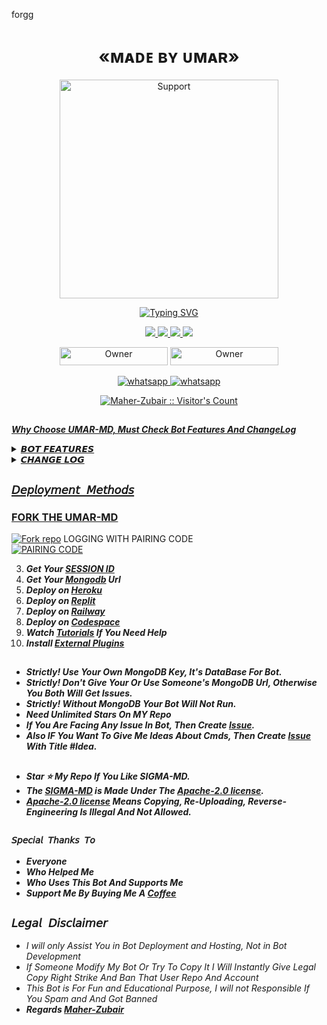 forgg
<h1 align="center"> «ᴍᴀᴅᴇ ʙʏ ᴜᴍᴀʀ» </h1>
</p>
<p align="center">
  <a href="https://www.youtube.com/@InnoxentTech?sub_confirmation=1">
    <img alt=Support height="350" src="https://telegra.ph/file/e6aa9bee564089601884a.jpg"> 
    </p>
    <p align="center">
<a href="https://git.io/typing-svg"><img src="https://readme-typing-svg.demolab.com?font=EB+Garamond&weight=800&size=28&duration=4000&pause=1000&random=false&width=435&lines=WELCOME+TO+THE+UMAR-MD;MULTI-DEVICE+WHATSAPP+BOT;DEVELOPED+BY+UMAR;RELEASED+DATE+1%2F10%2F2023." alt="Typing SVG" /></a>
  </p>

<p align="center">
  <a href="https://github.com/Umar4t7">
    <img src="https://img.shields.io/github/followers/Umar4t7?style=flat-square&logo=github&color=black">

   <a href="https://github.com/Umar4t7/UMAR-MD/fork">
    <img src="https://img.shields.io/github/forks/Umar4t7/UMAR-MD?style=flat-square&logo=github&color=black">
    
    
  <a href="https://github.com/Umar4t7/UMAR-MD/stargazers"> 
     <img src="https://img.shields.io/github/stars/Umar4t7/UMAR-MD?style=flat-square&logo=github&color=black">

  <a href="https://github.com/Umar4t7/UMAR-MD/watchers"> 
     <img src="https://img.shields.io/github/watchers/Umar4t7/UMAR-MD?style=flat-square&logo=github&color=black">

  </a>

</p>


<p align="center">
<a href="https://github.com/Umar4t7"><img title="Owner" src="https://img.shields.io/badge/OWNER-Umar4t7-black?style=flat-square&logo=github&label=owner" width="173px" height="29"></a>
  <a href="https://github.com/Maher-Zubair/SIGMA-MD/blob/main/LICENSE"><img title="Owner" src="https://img.shields.io/github/license/Maher-Zubair/SIGMA-MD?style=flat-square&color=black&link=https%3A%2F%2Fgithub.com%2FMaher-Zubair%2FSIGMA-MD%2Fblob%2Fmain%2FLICENS" width="173px" height="29"></a>



<p align="center"> 
    <a aria-label="Subscribe Me" href="https://www.youtube.com/@InnoxentTech?sub_confirmation=1" target="_blank">
   <img alt="whatsapp" src="https://img.shields.io/badge/Subscribe My Yt-red?style=for-the-badge&logo=youtube&logoColor=white" />
    <a aria-label="Join our chats" href="https://whatsapp.com/channel/0029VaGvk6XId7nHNGfiRs0m" target="_blank">
   <img alt="whatsapp" src="https://img.shields.io/badge/Join Channel-25D366?style=for-the-badge&logo=whatsapp&logoColor=white" />
   
<p align="center"><img src="https://profile-counter.glitch.me/{Maher-Zubair}/count.svg" alt="Maher-Zubair :: Visitor's Count" /></p>

##
***Why Choose UMAR-MD, Must Check Bot Features And ChangeLog***
 <details close>
<summary>𝘽𝙊𝙏 𝙁𝙀𝘼𝙏𝙐𝙍𝙀𝙎</summary>
   
1. ***Memes Maker.***
2. ***Ban Protection.***
3. ***450+ Commands.***
4. ***Huge Logo Maker Menu.***
5. ***Multi-Device Supported.***
6.  ***Multi-Themes Supported.***
7.  ***Artificial Intelligence Menu.***
8.  ***Massive Anime Commands.***
9.  ***Social Downloader Commands.***
10.  ***Group Management Commands.***
   </details>
   

 <details close>
<summary>𝘾𝙃𝘼𝙉𝙂𝙀 𝙇𝙊𝙂</summary>

- ***UMAR-MD v1.0.0 Releases, 16 Feb,2024***
- *Added `Pair Code` For Session ID*
- *Added New `Session ID` For Bot*
- *Added New `Qr`*
- *Added Massive Anime*
- *Added 11 AI*
- *Added 18 GFX*
- *Added Twitter Templates On Celebreties*
- *Added `Afk` Cmd*
- *Added `Teddy` Cmd*
- *Fixed `Insta` Cmd*
- *Fixed `Tiktok` Cmd*
- *Fixed `Facebook` Cmd*
- *Changed `Apk` Cmd Style*
- *Changed `Hack` Cmd Style*
- *Changed `Uptime` Cmd Style*
- *Added Some New `Logos` Cmds*
- *Added `Steal` Cmd For Sticker*
- *Added `Islamic` Cmd Wallpaper*
- *Added `Nasa` Cmd To Get Nasa News*
- *Added `Tech` Cmd To Get Tech News*
- *Fixed `Bgm` Cmd Added on/off Case*
- *Fixed `Welcome` Cmd Added Off Case*
- *Fixed `Goodbye` Cmd Added Off Case*
- *Added `Mode` Cmd To Change Bot Mode*
- *Renamed `plugins` Cmd To `Allplugins`*
- *Added `Theme` Cmd To Change Bot Theme*
- *Added `Ip` Cmd For Ip Address Stalking*
- *Added `pp` Cmd To Change/Remove Your Dp*
- *Added `Sticky` Cmd To Download Stickers*
- *Fixed `Antibot` Cmd Added Delete Option*
- *Fixed `Antilink` Cmd Added Delete Option*
- *Fixed `Cpu` Cmd To Get Your Server Info*
- *Added `Poetry` Cmd For Urdu/Hindi Poetry*
- *Added `Gc` Cmd To Get Group Full Details*
- *Added `Github` Cmd To Stalk Github Users*
- *Added `Setprefix` Cmd To Change Bot Prefix*
- *Added `Category` Cmd To Get All Categories*
- *Moved `Media` Category To External PLugins*
- *Added `Antiwords` Cmd To Prevent Bad Words*
- *Added `#` Cmd To Download Someone's Status*
- *Added `Calc` Cmd For Simple MAth Operations*
- *Added `Lyrics` Cmd To Get Lyrics Of Any Song*
- *Added `typing` Cmd To Turn On/Off Auto-Typing*
- *Fixed `Help` Cmd To Get Details About Any Cmd*
- *Added `Spotify` Cmd To Download Spotify Songs*
- *Added `Online` Cmd To Turn On/Off Always-Online*
- *Added `Tempmail` Cmd To Generate Mails/Get Info*
- *Added `Plugin` Cmd To Get All External Plugins*
- *Added `Npm1` Cmd To Get Info About Npm Packages*
- *Added `Reaction` Cmd To Turn On/Off Auto-Reaction*
- *Added `Read` Cmd To Turn On/Off Auto-Read Messages*
- *Added `Stssaver` Cmd To Auto-Download Your Statuses*
- *Added `Stsview` Cmd To Turn On/Off Auto-Status View*
- *Added `Recording` Cmd To Turn On/Off Auto-Recording*
- *Added `Insult` Cmd To Insult Someone By Mention/Reply*
- *Added `Wamod` Cmd To Download Official Moded Whatsapps*
- *Added `Levelup` Cmd To Turn On/Off Auto Levelup-Message*
- *Added `Flirt` Cmd To Flirt With Someone By Mention/Reply*
- *Added `Lines` Cmd To Throw Lines At Someone By Mention/Reply*

</details>





## `𝘋𝘦𝘱𝘭𝘰𝘺𝘮𝘦𝘯𝘵 𝘔𝘦𝘵𝘩𝘰𝘥𝘴`
### FORK THE UMAR-MD
  </p>
<a href='https://github.com/Umar4t7/UMAR-MD/fork' target="_blank"><img alt='Fork repo' src='https://img.shields.io/badge/Fork The UMAR MD-black?style=for-the-badge&logo=git&logoColor=white'/></a>
LOGGING WITH PAIRING CODE 
<br>
<a href='https://sessions.maher-zubair.tech/pair' target="_blank"><img alt='PAIRING CODE' src='https://img.shields.io/badge/Pairing_code-100000?style=for-the-badge&logo=scan&logoColor=white&labelColor=black&color=black'/></a>
                                                           
3. ***Get Your [SESSION ID](https://sessions.maher-zubair.tech)***
4. ***Get Your [Mongodb](https://www.mongodb.com/cloud/atlas/register) Url***
5. ***Deploy on [Heroku](https://maher-zubair.tech/Bot/deploy/heroku)***
6. ***Deploy on [Replit](https://maher-zubair.tech/Bot/deploy/replit)***
7. ***Deploy on [Railway](https://maher-zubair.tech/Bot/deploy/railway)***
8. ***Deploy on [Codespace](https://maher-zubair.tech/Bot/deploy/codespace)***
9. ***Watch [Tutorials](https://maher-zubair.tech/Bot/Tutorials) If You Need Help***
10. ***Install [External Plugins](https://github.com/Maher-Zubair/SIGMA-MD_Plugins)***
##

- ***Strictly! Use Your Own MongoDB Key, It's DataBase For Bot.***
- ***Strictly! Don't Give Your Or Use Someone's MongoDB Url, Otherwise You Both Will Get Issues.***
- ***Strictly! Without MongoDB Your Bot Will Not Run.***
- ***Need Unlimited Stars On MY Repo***
- ***If You Are Facing Any Issue In Bot, Then Create [Issue](https://github.com/Maher-Zubair/SIGMA-MD/issues/new).***
- ***Also IF You Want To Give Me Ideas About Cmds, Then Create [Issue](https://github.com/Maher-Zubair/SIGMA-MD/issues/new) With Title #Idea.***
##


- ***Star ⭐ My Repo If You Like SIGMA-MD.***
- ***The [SIGMA-MD](https://github.com/Maher-Zubair/SIGMA-MD) is Made Under The [Apache-2.0 license](https://github.com/Maher-Zubair/SIGMA-MD/blob/main/LICENSE).***
- ***[Apache-2.0 license](https://github.com/Maher-Zubair/SIGMA-MD/blob/main/LICENSE) Means Copying, Re-Uploading, Reverse-Engineering Is Illegal And Not Allowed.***
##

### `𝘚𝘱𝘦𝘤𝘪𝘢𝘭 𝘛𝘩𝘢𝘯𝘬𝘴 𝘛𝘰`
- ***Everyone***
- ***Who Helped Me***
- ***Who Uses This Bot And Supports Me***
- ***Support Me By Buying Me A [Coffee](https://buymeacoffee.com/Maher_Zubair)***

## ```𝘓𝘦𝘨𝘢𝘭 𝘋𝘪𝘴𝘤𝘭𝘢𝘪𝘮𝘦𝘳```

- *I will only Assist You in Bot Deployment and Hosting, Not in Bot Development*
- *If Someone Modify My Bot Or Try To Copy It I Will Instantly Give Legal Copy Right Strike And Ban That User Repo And Account*
- *This Bot is For Fun and Educational Purpose, I will not Responsible If You Spam and And Got Banned*
- ***Regards [Maher-Zubair](https://github.com/Maher-Zubair)***
